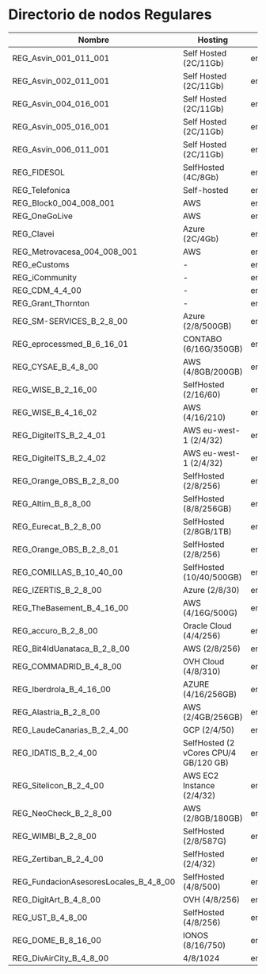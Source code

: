 # Directorio de nodos Regulares
| Nombre                      | Hosting                                   | Enode |
| ---                         | ---                                       | ---   |
| REG_Asvin_001_011_001       | Self Hosted (2C/11Gb)                     | enode://65b567362f59c87a838b2ad35ffddf682fe9c2a7189a31f280bde0182d43a0f7c6e5cdf60c7824b43d4f9a2e4ecb0df10377f3356f7ddf67b3027cbab3219075@35.234.123.138:30303  |
| REG_Asvin_002_011_001       | Self Hosted (2C/11Gb)                     | enode://bb21b4809bed352b257554256b46ad3b1e3a90b7babdaffab277002a876a642fb03f225096134a069c499b092ce6edb7206169541b8bdde1bfed6bb776b8334f@91.250.82.163:30303   |
| REG_Asvin_004_016_001       | Self Hosted (2C/11Gb)                     | enode://84bd835d57c68f6e3654e649337205b251b630bae933c3544fa59848e59747f25dfaafea6ef9671e7c2394a93b73a41d07ceb1a4e3439eac9a42d34bbd2b9f63@34.107.93.74:30303    |
| REG_Asvin_005_016_001       | Self Hosted (2C/11Gb)                     | enode://1e004b1fbd3252c248a6a24635941c23448e3fd347b87f373d6001feb0518dc0d5e129c6394f472ce70af5ff28b6f29b82cdfe6c96ae6c14cb4611e7d3701b8e@34.89.150.65:30303 	 |
| REG_Asvin_006_011_001       | Self Hosted (2C/11Gb)                     | enode://32773c3170d42e1d54650c31cbf8537a74966d39e4f749d8a3d7330b6333e9bf65aad47d55c912e98e503b5d88e7ab3731ce6f399fb4d4242810e08514e10496@212.15.209.189:30303  |
| REG_FIDESOL                 | SelfHosted (4C/8Gb)                       | enode://a7cac18bc5684c6f512b2cea22fcc65118565cc081c5056a391f5a48ad6f573b47eccc23dabea2f70721fbc14b4bde97edf5f0aecdebd6146f1290e6981c0b3d@80.34.8.215:30303     |
| REG_Telefonica              | Self-hosted                               | enode://10a2bf67089f38454301b9ba004ab78e660f7faf9811c66f98d536b851bee17cc5bd7aefd0438791e4875864d1b803b13b250c5589df21ad700a3929851a5245@81.46.210.187:30303  |
| REG_Block0_004_008_001      | AWS                                       | enode://2a2832441458c921a2ae27b3a001512f436254a6d743fc9e796e5acc44fa7583acec9ad061352b1305668c9357d35f53e1f1683ad974d36a3893e5e24551d6ff@3.66.175.69:30303     |
| REG_OneGoLive               | AWS                                       | enode://9a1db09bc5f28019f3ab9be6d034a7324ea88ed050cc090839e3a14e5469edaffd2a5fc5ee30ca6a7706ea52387da397ee61f082514e8ffe2d1c57a0711cbef6@54.170.111.19:30303   |
| REG_Clavei                  | Azure (2C/4Gb)                            | enode://70f2ba4804ce2e6b68232f9c277c2abb8a373274ef055eae6175885ba7866802c664ae589c35c1ad1da005cf18122ad02bacce55bcb1561f70699759381e9c1d@137.117.170.193:30303 |
| REG_Metrovacesa_004_008_001 | AWS                                       | enode://c3da107188faa7940ada9833819d12520b4dd94cff0ca418d89e62fc90546ca7502452c7a127f657deacded2e9a67b95d18fad7a342c217ad9d5aad38f574712@18.168.169.239:30303  |
| REG_eCustoms                | -                                         | enode://0eda29754e8dd32787c9693fced09da4437c4d2cf3b443bd8d68ae7723bc288e903b57ace3f8b900d7b761c1fbd82ff368815d1d7b43f0ecd53f3a3259ab60ea@35.240.16.43:30303    |
| REG_iCommunity              | -                                         | enode://4dd807ae01f1cff9f82cb454fe0c0deaa60ad5a8241d2031361ede6b141b42c95048b2a3ba2772d1f2404e9cf0f7a8cb128646c810fe7747ca3df73f75f8a47d@15.236.219.22:30303   |
| REG_CDM_4_4_00              | -                                         | enode://f9bfd4f89f4969a3ad7fe7d7052e0135f2f80681af343ffc1a599a99c46a82b82536fa0e39c3e08eeae715f77dee88777eeae5b574ffd653c8fdfeb0f1238569@52.47.79.5:30303      |
| REG_Grant_Thornton          | -                                         | enode://f884e0a806880d73a236871be233f8e009d83f2b71503baf68f9402423228f8c1f70b5eddb74545cde0969413857004d78100e0a5e3d80ff0996fd10c2014e70@52.48.241.156:30303   |
| REG_SM-SERVICES_B_2_8_00 | Azure (2/8/500GB) | enode://d49da78ba1fb578fe4075a2ffb76a23d792876c543768f94a292b69c60bd995000db28ac350f572b02d9cdfe1ae32c350e1734889d1d0e2f892f896aa6ca04da@20.126.112.52:30303 |
| REG_eprocessmed_B_6_16_01 | CONTABO (6/16G/350GB) | enode://84f964868779da65d02597ee67e1436086a7350ff6e5a86adf31f453abfb6c07941feb284ffaf9b1059041b4e5e325b08a0835e39dea87c7c762f9250e2bf65d@75.119.152.191:30303 |
| REG_CYSAE_B_4_8_00 | AWS (4/8GB/200GB) | enode://c8258e828b16ce2127421b3d4c15b8b8777684f85e957f3d7256e1a06690f4858800021e17c8f04335384d419511d7f64dbc8828e5913d27a1c0dc3bc85236c2@54.216.118.18:30303 |
| REG_WISE_B_2_16_00 | SelfHosted (2/16/60) | enode://281c9b608e30dd886694b1246bf27964f678c9d963ac77ce9d2ac005d37ae02f780650575424fa657088b8a84fd29e7daa394d5079b610362c77819b736ef132@178.32.176.177:30303 |
| REG_WISE_B_4_16_02 | AWS (4/16/210) | enode://a390eefd3452772b953720380d02a92841b99990b6ca8ea646b41f072ee1c2e7b4a929f9a5f1252c6b48b61d88e1f54015d4b913f3c99647507b6c30f4dd7269@18.101.66.28:30303 |
| REG_DigitelTS_B_2_4_01 | AWS eu-west-1 (2/4/32) | enode://f7d5c90627df9b4e828667538ea889028689bf4e19695f148401fd379f18c4034ad13815b05fae20e179a3a446af522442a89a26f90cc22f40fb274ee90a5770@52.19.141.129:30303 |
| REG_DigitelTS_B_2_4_02 | AWS eu-west-1 (2/4/32) | enode://31c8f73a7967095da964f54b1c76e0b82c8cf75a556c1295b6e662b17abe05a8d945164e76f02ffbd5526360cb2a9d657ab5939c9e2cb58f6c559edfe6284cf7@63.33.103.195:30303 |
| REG_Orange_OBS_B_2_8_00 | SelfHosted (2/8/256) | enode://70bad3ca9af339821e3f32a163342b37868fc527bf4cca0f4e108dc76e09b5934485cff71f4378d0e4126e5c167e4af47917457cffdfd27655662e81acfe78ad@90.84.168.240:30303 |
| REG_Altim_B_8_8_00 | SelfHosted (8/8/256GB) | enode://a002b90a49a2f9b06720315bc12e3edec2c4e80b05bb31c3232823afcde355d884ff6732f93fcf68132cf77b5a8fd28ce82a627f37d81a66386a4e5705e5cee7@45.95.197.71:30303 |
| REG_Eurecat_B_2_8_00 | SelfHosted (2/8GB/1TB) | enode://0e70c7d5ec382822ec35e742fb3800e7b91da938683a646f93a54d0bb5f3cbfd1a7907e26666f43c210b26bfe0f219bc880476a1fee08c3a8aaf7ef4f78f3146@212.170.14.86:30303 |
| REG_Orange_OBS_B_2_8_01 | SelfHosted (2/8/256) | enode://3f5d4d94118b720b782ba322dfc25c9b5530cd75e138d37a9d44cda97d04763f99a334429422b493f7d88afba1adf767d0334b1923fa750b8e79b79016030d80@90.84.193.22:30303 |
| REG_COMILLAS_B_10_40_00 | SelfHosted (10/40/500GB) | enode://2f760d168872876a0cd000a8c0fe1f7ebbca0f51c89dd0d03535489f76c459cba37eb1425878ecf863150ece1ead2f2ed7d518f12b912959cc2af5a0e964a420@130.206.64.6:30303 |
| REG_IZERTIS_B_2_8_00 | Azure (2/8/30) | enode://b81cc844152a21deda2613ac185fc1b8eae99576ff9098ce525debe5a7e9005895ce7d46c65b63bc79b7030ad50db90407d5016ea2f39b36f86d3760db2d30c0@46.137.29.114:30303 |
| REG_TheBasement_B_4_16_00 | AWS (4/16G/500G) | enode://63a118939d5de4941eefabe628fa7cf11f2a564e80db3a94d99053c34d9443544ac414216eab1968c8a917e2a6a6bbe63fe19dbd2c61dbcba95e47db5567784f@34.249.11.251:30303 |
| REG_accuro_B_2_8_00 | Oracle Cloud (4/4/256) | enode://40b10be771121a3bcab1e751c93a2e0cacbb0efa5b6c9602bb61cbaa078947d3a54d8b34bdfbbdbc088d24f55a10adf1218c446463c8107dc6d31726d71ec6f7@143.47.49.0:30303 |
| REG_Bit4IdUanataca_B_2_8_00 | AWS (2/8/256) | enode://76fc36d6b629cacac4c5d92d949fa96ec11eec576e086797eafdacde255f91a15933d8998df9a6170d99e1b8cca38c24c3db529f1239c868a4603c2d1e0de2a8@52.208.201.169:30303 |
| REG_COMMADRID_B_4_8_00 | OVH Cloud (4/8/310) | enode://f53739a8726f77bc0dabb8809041e531db10affc376fff1e1040e14cf03189b305d518ee9fb1e1182d0429bdf561b5365fb7f927d866aa33c54e30152dcb1a58@51.195.216.215:30303 |
| REG_Iberdrola_B_4_16_00 | AZURE (4/16/256GB) | enode://f7bbd1f6c4de7c2b43c18049324b31d3ce11cbd4f158eb573328fcd2578e313ed0730863a76ba3cd044295e20ef7199775ae8b29901801f91a156a5ffed64e10@51.144.112.71:30303 |
| REG_Alastria_B_2_8_00 | AWS (2/4GB/256GB) | enode://3dbd2a8d98f425efa2ce62b37329599eac62f0b166cf75d8007f510b04280b36a36735b7f3fa3e1326834b5b55a057fee4b7f480b034309b621d8766fa4256d6@3.251.45.181:30303 |
| REG_LaudeCanarias_B_2_4_00 | GCP (2/4/50) | enode://359132918ac4ccd259b1ee2b55a7155b541498f49659e4dc399eb1d5ace7221f127f086a0a1cd01705dce98a8dcd3b2f7ca20c892665c25ebd44070f2987c54e@35.205.74.157:30303 |
| REG_IDATIS_B_2_4_00 | SelfHosted (2 vCores CPU/4 GB/120 GB) | enode://d2eec0b48a88f9bea2528c3a41043f1185b393dd761cdc5791d3316d321e53153487219cb20a13d9d736e9912602474c5c0a33b3142a76034b501c40c64f1d6c@212.227.37.78:30303 |
| REG_Sitelicon_B_2_4_00 | AWS EC2 Instance (2/4/32) | enode://7b8eb0eaddc3ab8722487d904da95d18d9e1a80a3b4ae534f49e122229e4b383b18838ead42395200d98fb4789e414bd1da1a67bceafbaeee3794145c97ac583@18.101.11.155:30303 |
| REG_NeoCheck_B_2_8_00 | AWS (2/8GB/180GB) | enode://02da55c920e7a2abf372e069813827b924ddaaed1d265ad74b22172e7f836662a368aadff50f387566770e4efd4ba79955ab7f09c4d2e91c6da5b822a9c376ab@34.252.12.139:30303 |
| REG_WIMBI_B_2_8_00 | SelfHosted (2/8/587G) | enode://becbc43c3bdf07d1feb3bcaf8021b851ed4ea06cd5070d7f30964ea59d9821d58cf7a9a5cdf3712c3c4c1b519f50fc6c9c76fd91949544bb92a95fac35b8c95c@212.8.103.143:30303 |
| REG_Zertiban_B_2_4_00 | SelfHosted (2/4/32) | enode://3335bb66be8084773b15b2110023dff07ae346144cb9aafc6b8a271bcee0290b11b5c7b8dca37ba724135b456a577a113327638432b4d3525f20a1995ad82fe9@35.205.106.151:30303 |
| REG_FundacionAsesoresLocales_B_4_8_00 | SelfHosted (4/8/500) | enode://b1983b5d4287b6aaa79dd706f49f73170453089a0e04a2ab374447eebc7f1a8fc267ef54fbff76d04d6d8daff2101fac9d25ade53335245014201f6b694061d9@195.77.33.226:30303 
| REG_DigitArt_B_4_8_00 | OVH (4/8/256) | enode://5c4e1e092f62b1b04b3e4ae91ca77c5381bfcc51be21421bde743ee8695f3a1ea9616e62d92dc59e8d1b75f751369df019ca9cc23774e5564188f5ad89d0b893@178.33.165.68:30303 |
| REG_UST_B_4_8_00 | SelfHosted (4/8/256) | enode://0a96042fefa8f7ec6c820d0965c5227b14d0cb52e99e2697d118bd9fa64add8258b8f01f56ed16005f3ec6e1f7c4ea97b991605b6c2d21e1d546668869e55c52@195.55.226.22:30303 |
| REG_DOME_B_8_16_00 | IONOS (8/16/750) | enode://fa3b5369cc7a5ead3c38ae039bbd70292a7af129f5d7f8e5b3f921eefa38c3ea59d9742582c99a53d00977627c27670f1ebf7cf781d6dbc4c58ceb9e8399db73@194.164.195.39:30303 |
| REG_DivAirCity_B_4_8_00 | 4/8/1024 | enode://8b34359c853b8ef33cec97476ef6330e692497cd802346daa4ba8b9eea9520856c1adff4cf159560843332998ef233774cec5d9015c3eb08dcf16984aa11ce87@155.207.26.52:30303 |
